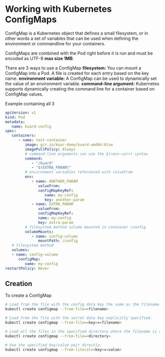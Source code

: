 # Working with Kubernetes ConfigMaps

ConfigMap is a Kubernetes object that defines a small filesystem, or in other words a set of variables that can be used when defining the environment or commandline for your containers.

ConfigMaps are combined with the Pod right before it is run and must be encoded as UTF-8 **max size 1MB**.

There are 3 ways to use a ConfigMap
**filesystem:** You can mount a ConfigMap into a Pod. A file is created for each entry based on the key name.
**environment variable:** A ConfigMap can be used to dynamically set the value of an environment variable.
**command-line argument:** Kubernetes supports dynamically creating the command line for a container based on ConfigMap values.

Example containing all 3

```yaml
apiVersion: v1
kind: Pod
metadata:
   name: kuard-config
spec:
   containers:
      - name: test-container
         image: gcr.io/kuar-demo/kuard-amd64:blue
         imagePullPolicy: Always
         # command-line arguments can use the $(<env-var>) syntax
         command:
            - "/kuard"
            - "$(EXTRA_PARAM)"
         # environment variables referenced with valueFrom
         env:
            - name: ANOTHER_PARAM
               valueFrom:
               configMapKeyRef:
                  name: my-config
                  key: another-param
            - name: EXTRA_PARAM
               valueFrom:
               configMapKeyRef:
               name: my-config
               key: extra-param
         # filesystem method volume mounted in container /config
         volumeMounts:
            - name: config-volume
               mountPath: /config
   # filesystem method
   volumes:
   - name: config-volume
      configMap:
         name: my-config
restartPolicy: Never
```

## Creation

To create a ConfigMap

```sh
# Load from the file with the config data key the same as the filename.
kubectl create configmap --from-file=<filename>

# Load from the file with the secret data key explicitly specified.
kubectl create configmap --from-file=<key>=<filename>

# Load all the files in the specified directory where the filename is an acceptable key name.
kubectl create configmap --from-file=<directory>

# Use the specified key/value pair directly.
kubectl create configmap --from-literal=<key>=<value>
```